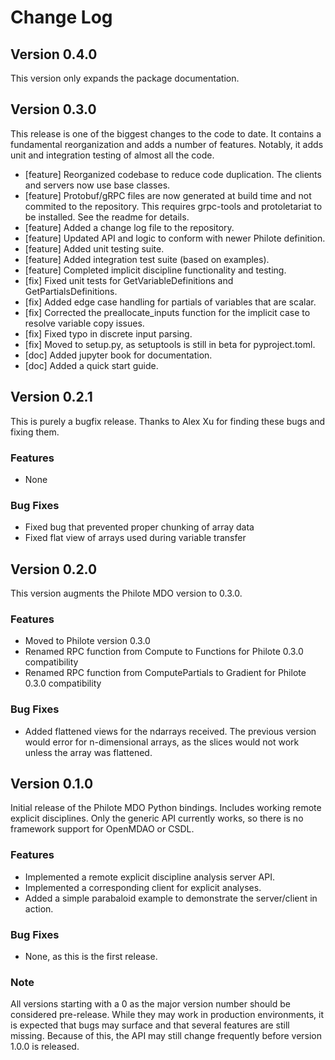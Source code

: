 # Change Log

## Version 0.4.0

This version only expands the package documentation.


## Version 0.3.0

This release is one of the biggest changes to the code to date. It contains a
fundamental reorganization and adds a number of features. Notably, it adds
unit and integration testing of almost all the code.

- [feature] Reorganized codebase to reduce code duplication. The clients and
  servers now use base classes.
- [feature] Protobuf/gRPC files are now generated at build time and not commited
  to the repository. This requires grpc-tools and protoletariat to be installed.
  See the readme for details.
- [feature] Added a change log file to the repository.
- [feature] Updated API and logic to conform with newer Philote definition.
- [feature] Added unit testing suite.
- [feature] Added integration test suite (based on examples).
- [feature] Completed implicit discipline functionality and testing.
- [fix] Fixed unit tests for GetVariableDefinitions and GetPartialsDefinitions.
- [fix] Added edge case handling for partials of variables that are scalar.
- [fix] Corrected the preallocate_inputs function for the implicit case to
  resolve variable copy issues.
- [fix] Fixed typo in discrete input parsing.
- [fix] Moved to setup.py, as setuptools is still in beta for pyproject.toml.
- [doc] Added jupyter book for documentation.
- [doc] Added a quick start guide.


## Version 0.2.1

This is purely a bugfix release. Thanks to Alex Xu for finding these bugs and fixing them.

### Features

- None

### Bug Fixes

- Fixed bug that prevented proper chunking of array data
- Fixed flat view of arrays used during variable transfer


## Version 0.2.0

This version augments the Philote MDO version to 0.3.0.

### Features

- Moved to Philote version 0.3.0
- Renamed RPC function from Compute to Functions for Philote 0.3.0 compatibility
- Renamed RPC function from ComputePartials to Gradient for Philote 0.3.0 compatibility

### Bug Fixes

- Added flattened views for the ndarrays received. The previous version would 
  error for n-dimensional arrays, as the slices would not work unless the array
  was flattened.


## Version 0.1.0

Initial release of the Philote MDO Python bindings. Includes working remote 
explicit disciplines. Only the generic API currently works, so there is no
framework support for OpenMDAO or CSDL.

### Features

- Implemented a remote explicit discipline analysis server API.
- Implemented a corresponding client for explicit analyses.
- Added a simple parabaloid example to demonstrate the server/client in
action.

### Bug Fixes

- None, as this is the first release.

### Note

All versions starting with a 0 as the major version number should be
considered pre-release. While they may work in production environments,
it is expected that bugs may surface and that several features are still
missing. Because of this, the API may still change frequently before version
1.0.0 is released.
